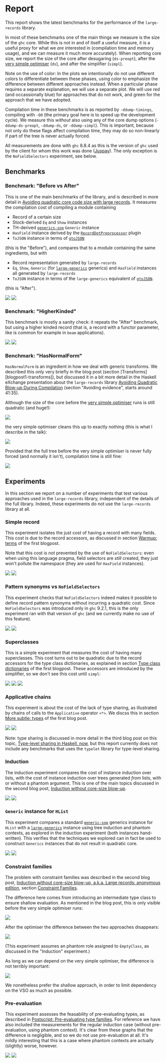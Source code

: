 # Report

This report shows the latest benchmarks for the performance of the
`large-records` library.

In most of these benchmarks one of the main things we measure is the size of the
`ghc` core. While this is not in and of itself a useful measure, it is a useful
proxy for what we _are_ interested in (compilation time and memory usage), and
we can measure it much more accurately). When reporting core size, we report the
size of the core after desugaring (`ds-preopt`), after the
[very simple optimiser][very-simple-optimiser]
(`ds`), and after the simplifier (`simpl`).

Note on the use of color: In the plots we intentionally do not use different
colors to differentiate between these phases, using color to emphasize the
difference between different approaches instead. When a particular phase
requires a separate explanation, we will use a separate plot. We will use red
(and occassionally blue) for approaches that do not work, and green for the
approach that we have adopted.

Compilation time in these benchmarks is as reported by `-ddump-timings`,
compiling with `-O0` (the primary goal here is to speed up the development
cycle). We measure this _without_ also using any of the core dump options
(`-ddump-ds-preopt`, `-ddump-ds`, or `-ddump-simpl`). This is important, because
not only do these flags affect compilation time, they may do so non-linearly if
part of the tree is never actually forced.

All measurements are done with `ghc` 8.8.4 as this is the version of `ghc` used
by the client for whom this work was done ([Juspay](https://juspay.in/)). The
only exception is the `NoFieldSelectors` experiment, see below.

## Benchmarks

### Benchmark: "Before vs After"

This is one of the main benchmarks of the library, and is described in more
detail in [Avoiding quadratic core code size with large records][blogpost1]. It
measures the compilation cost of compiling a module containing

- Record of a certain size
- Stock-derived `Eq` and `Show` instances
- TH-derived [`generics-sop`][generics-sop] `Generic` instance
- `HasField` instance derived by the [`RecordDotPreprocessor`][RDP] plugin
- `ToJSON` instance in terms of [`gtoJSON`][json-sop]

(this is the "Before"), and compares that to a module containing the same
ingredients, but with

- Record representation generated by `large-records`
- `Eq`, `Show`, `Generic` (for [`large-generics`][large-generics] generics)
  and `HasField` instances all generated by `large-records`
- `ToJSON` instance in terms of the `large-generics` equivalent of
  [`gtoJSON`][large-generics-json].

(this is "After").

![](graphs/benchmark-00-before-vs-after-coresize.png)
![](graphs/benchmark-01-before-vs-after-timing.png)

### Benchmark: "HigherKinded"

This benchmark is mostly a sanity check: it repeats the "After" benchmark,
but using a higher kinded record (that is, a record with a functor parameter,
like is common for example in `beam` applications).

![](graphs/benchmark-02-higherkinded-coresize.png)
![](graphs/benchmark-03-higherkinded-timing.png)

### Benchmark: "HasNormalForm"

`HasNormalForm` is an ingredient in how we deal with generic transforms.
We described this only very briefly in the blog post (section
[Transforms][blogpost1-transforms]),
but discussed it in a bit more detail in the Haskell eXchange presentation
about the `large-records` library
[Avoiding Quadratic Blow-up During Compilation][HaskellX]
(section "Avoiding evidence", starts around 41:35).

Although the size of the core before the [very simple
optimiser][very-simple-optimiser] runs is still quadratic (and huge!):

![](graphs/benchmark-04-hasnormalform-coresize-pre-verysimpleopt.png)

the very simple optimiser cleans this up to exactly nothing (this is what I
describe in the talk):

![](graphs/benchmark-05-hasnormalform-coresize-post-verysimpleopt.png)

Provided that the full tree before the very simple optimiser is never fully
forced (and normally it isn't), compilation time is still fine:

![](graphs/benchmark-06-hasnormalform-timing.png)

## Experiments

In this section we report on a number of experiments that test various
approaches used in the `large-records` library, independent of the details of
the full library. Indeed, these experiments do not use the `large-records`
library at all.

### Simple record

This experiment isolates the just cost of having a record with many fields.
This cost is due to the record accessors, as discussed in section
[Warmup: terms][blogpost1-recordaccessors] of the first blogpost.

Note that this cost is _not_ prevented by the use of `NoFieldSelectors`: even
when using this language pragma, field selectors are _still_ created, they just
won't pollute the namespace (they are used for `HasField` instances).

![](graphs/experiment-simplerecord-coresize.png)
![](graphs/experiment-simplerecord-timing.png)

### Pattern synonyms vs `NoFieldSelectors`

This experiment checks that `NoFieldSelectors` indeed makes it possible to
define record pattern synonyms without incurring a quadratic cost. Since
`NoFieldSelectors` was introduced only in `ghc` 9.2.1, this is the only
experiment ran with that version of `ghc` (and we currently make no use of
this feature).

![](graphs/experiment-patternsynonym-coresize.png)
![](graphs/experiment-patternsynonym-timing.png)

### Superclasses

This is a simple experiment that measures the cost of having many superclasses.
This cost turns out to be quadratic due to the record accessors for the type
class dictionaries, as explained in section
[Type class dictionaries][blogpost1-superclasses] of the first blogpost.
These accessors are introduced by the simplifier, so we don't see this cost
until `simpl`:

![](graphs/experiment-superclasses-coresize-ds.png)
![](graphs/experiment-superclasses-coresize-simpl.png)
![](graphs/experiment-superclasses-timing.png)

### Applicative chains

This experiment is about the cost of the lack of type sharing, as illustrated
by chains of calls to the `Applicative` operator `<*>`. We discss this in
section [More subtle: types][blogpost1-applicative] of the first blog post.

![](graphs/experiment-applicative-coresize.png)
![](graphs/experiment-applicative-timing.png)

Note: type sharing is discussed in more detail in the third blog post on this
topic, [Type-level sharing in Haskell, now][blogpost3], but this report
currently does not include any benchmarks that uses the `typelet` library
for type-level sharing.

### Induction

The induction experiment compares the cost of instance induction over lists,
with the cost of instance induction over trees generated _from_ lists, with
or without a phantom argument. This is one of the main topics discussed in
the second blog post, [Induction without core-size blow-up][blogpost2].

![](graphs/experiment-induction-coresize.png)
![](graphs/experiment-induction-timing.png)

### `Generic` instance for `HList`

This experiment compares a standard [`generic-sop`][generics-sop] generics
instance for `HList` with a [`large-generics`][large-generics] instance using
tree induction and phantom contexts, as explored in the induction experiment
(both instances hand-written). This verifies that the techniques we explored can
in fact be used to construct `Generics` instances that do not result in
quadratic core.

![](graphs/experiment-generics-coresize.png)
![](graphs/experiment-generics-timing.png)

### Constraint families

The problem with constraint families was described in the second blog post,
[Induction without core-size blow-up, a.k.a. Large records: anonymous edition][blogpost2],
section [Constraint Families][blogpost2-CF].

The difference here comes from introducing an intermediate type class to ensure
shallow evaluation. As mentioned in the blog post, this is only visible
before the very simple optimiser runs:

![](graphs/experiment-constraintfamily-coresize-pre-verysimpleopt.png)

After the optimiser the difference between the two approaches disappears:

![](graphs/experiment-constraintfamily-coresize-post-verysimpleopt.png)

(This experiment assumes an phantom role assigned to `EmptyClass`, as discussed
in the "Induction" experiment.)

As long as we can depend on the very simple optimiser, the difference is not
terribly important:

![](graphs/experiment-constraintfamily-timing.png)

We nonetheless prefer the shallow approach, in order to limit dependency on the
VSO as much as possible.

### Pre-evaluation

This experiment assesses the feasability of pre-evaluating types, as described
in [Postscript: Pre-evaluating type families][blogpost2-PreEval]. For reference
we have also included the measurements for the regular induction case (without
pre-evaluation, using phantom context). It's clear from these graphs that the
difference is negligible, and so we do not use pre-evaluation at all. It's
mildly interesting that this is a case where phantom contexts are actually
(slightly) worse, however.

![](graphs/experiment-preeval-coresize.png)
![](graphs/experiment-preeval-timing.png)

<!-- References -->

[blogpost1-applicative]: https://well-typed.com/blog/2021/08/large-records/#more-subtle-types
[blogpost1-recordaccessors]: https://well-typed.com/blog/2021/08/large-records/#warmup-terms
[blogpost1-superclasses]: https://well-typed.com/blog/2021/08/large-records/#type-class-dictionaries
[blogpost1-transformers]: https://well-typed.com/blog/2021/08/large-records/#transforms
[blogpost1]: https://well-typed.com/blog/2021/08/large-records/
[blogpost2-CF]: https://well-typed.com/blog/2021/10/large-records-part-2/#constraint-families
[blogpost2-PreEval]: https://well-typed.com/blog/2021/10/large-records-part-2/#postscript-pre-evaluating-type-families
[blogpost2]: https://well-typed.com/blog/2021/10/large-records-part-2/
[blogpost3]: https://well-typed.com/blog/2021/12/type-level-sharing-now/
[generics-sop]: https://hackage.haskell.org/package/generics-sop
[HaskellX]: https://skillsmatter.com/skillscasts/17262-avoiding-quadratic-blow-up-during-compilation
[json-sop]: https://hackage.haskell.org/package/json-sop
[large-generics-json]: ../../large-generics/src/Data/Record/Generic/JSON.hs
[large-generics]: ../../large-generics/
[RDP]: https://hackage.haskell.org/package/record-dot-preprocessor
[very-simple-optimiser]: https://gitlab.haskell.org/ghc/ghc/-/blob/ghc-8.8.4-release/compiler/coreSyn/CoreOpt.hs#L66-86